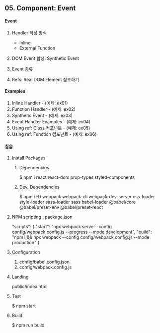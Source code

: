 ## 05. Component: Event

#### Event

1. Handler 작성 방식

    - Inline
    - External Function

2. DOM Event 합성: Synthetic Event
3. Event 종류
4. Refs: Real DOM Element 참조하기

#### Examples

1. Inline Handler - (예제: ex01)
2. Function Handler - (예제: ex02)
3. Synthetic Event - (예제: ex03)
4. Event Handler Examples - (예제: ex04)
5. Using ref: Class 컴포넌트 - (예제: ex05)
6. Using ref: Function 컴포넌트 - (예제: ex06)

#### 실습

1. Install Packages

    1. Dependencies

        $ npm i react react-dom prop-types styled-components

    2. Dev. Dependencies

        $ npm i -D webpack webpack-cli webpack-dev-server css-loader style-loader sass-loader sass babel-loader @babel/core @babel/preset-env @babel/preset-react

2. NPM scripting : package.json

    "scripts": {
    "start": "npx webpack serve --config config/webpack.config.js --progress --mode development",
    "build": "npm i && npx webpack --config config/webpack.config.js --mode production"
    }

3. Configuration

    1. config/babel.config.json
    2. config/webpack.config.js

4. Landing

    public/index.html

5. Test

    $ npm start

6. Build

    $ npm run build
